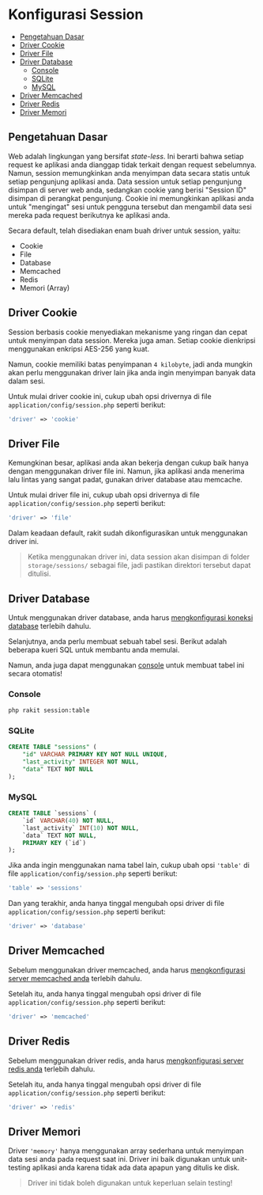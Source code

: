 # Konfigurasi Session

<!-- MarkdownTOC autolink="true" autoanchor="true" levels="2,3" bracket="round" lowercase="only_ascii" -->

- [Pengetahuan Dasar](#pengetahuan-dasar)
- [Driver Cookie](#driver-cookie)
- [Driver File](#driver-file)
- [Driver Database](#driver-database)
    - [Console](#console)
    - [SQLite](#sqlite)
    - [MySQL](#mysql)
- [Driver Memcached](#driver-memcached)
- [Driver Redis](#driver-redis)
- [Driver Memori](#driver-memori)

<!-- /MarkdownTOC -->


<a id="pengetahuan-dasar"></a>
## Pengetahuan Dasar

Web adalah lingkungan yang bersifat _state-less_. Ini berarti bahwa setiap request ke aplikasi anda dianggap tidak terkait dengan request sebelumnya. Namun, session memungkinkan anda menyimpan data secara statis untuk setiap pengunjung aplikasi anda. Data session untuk setiap pengunjung disimpan di server web anda, sedangkan cookie yang berisi "Session ID" disimpan di perangkat pengunjung. Cookie ini memungkinkan aplikasi anda untuk "mengingat" sesi untuk pengguna tersebut dan mengambil data sesi mereka pada request berikutnya ke aplikasi anda.

Secara default, telah disediakan enam buah driver untuk session, yaitu:

- Cookie
- File
- Database
- Memcached
- Redis
- Memori (Array)


<a id="driver-cookie"></a>
## Driver Cookie

Session berbasis cookie menyediakan mekanisme yang ringan dan cepat untuk menyimpan data session.
Mereka juga aman. Setiap cookie dienkripsi menggunakan enkripsi AES-256 yang kuat.

Namun, cookie memiliki batas penyimpanan `4 kilobyte`, jadi anda mungkin akan perlu menggunakan
driver lain jika anda ingin menyimpan banyak data dalam sesi.

Untuk mulai driver cookie ini, cukup ubah opsi drivernya di file `application/config/session.php` seperti berikut:

```php
'driver' => 'cookie'
```


<a id="driver-file"></a>
## Driver File

Kemungkinan besar, aplikasi anda akan bekerja dengan cukup baik hanya dengan menggunakan driver file ini.
Namun, jika aplikasi anda menerima lalu lintas yang sangat padat, gunakan driver database atau  memcache.

Untuk mulai driver file ini, cukup ubah opsi drivernya di file `application/config/session.php` seperti berikut:

```php
'driver' => 'file'
```

Dalam keadaan default, rakit sudah dikonfigurasikan untuk menggunakan driver ini.

>  Ketika menggunakan driver ini, data session akan disimpan di folder `storage/sessions/` sebagai file,
   jadi pastikan direktori tersebut dapat ditulisi.


<a id="driver-database"></a>
## Driver Database

Untuk menggunakan driver database, anda harus [mengkonfigurasi koneksi database](/docs/en/database/config) terlebih dahulu.

Selanjutnya, anda perlu membuat sebuah tabel sesi. Berikut adalah beberapa kueri SQL untuk membantu anda memulai.

Namun, anda juga dapat menggunakan [console](/docs/en/console) untuk membuat tabel ini secara otomatis!


<a id="console"></a>
### Console

```bash
php rakit session:table
```


<a id="sqlite"></a>
### SQLite

```sql
CREATE TABLE "sessions" (
    "id" VARCHAR PRIMARY KEY NOT NULL UNIQUE,
    "last_activity" INTEGER NOT NULL,
    "data" TEXT NOT NULL
);
```


<a id="mysql"></a>
### MySQL
```sql
CREATE TABLE `sessions` (
    `id` VARCHAR(40) NOT NULL,
    `last_activity` INT(10) NOT NULL,
    `data` TEXT NOT NULL,
    PRIMARY KEY (`id`)
);
```

Jika anda ingin menggunakan nama tabel lain, cukup ubah opsi `'table'` di
file `application/config/session.php` seperti berikut:

```php
'table' => 'sessions'
```

Dan yang terakhir, anda hanya tinggal mengubah opsi driver di file `application/config/session.php` seperti berikut:

```php
'driver' => 'database'
```


<a id="driver-memcached"></a>
## Driver Memcached

Sebelum menggunakan driver memcached, anda harus [mengkonfigurasi server memcached anda](https://github.com/memcached/memcached/wiki/ConfiguringServer) terlebih dahulu.

Setelah itu, anda hanya tinggal mengubah opsi driver di file `application/config/session.php` seperti berikut:

```php
'driver' => 'memcached'
```


<a id="driver-redis"></a>
## Driver Redis

Sebelum menggunakan driver redis, anda harus [mengkonfigurasi server redis anda](/docs/en/database/redis#config) terlebih dahulu.

Setelah itu, anda hanya tinggal mengubah opsi driver di file `application/config/session.php` seperti berikut:

```php
'driver' => 'redis'
```


<a id="driver-memori"></a>
## Driver Memori

Driver `'memory'` hanya menggunakan array sederhana untuk menyimpan data sesi anda pada request saat ini.
Driver ini baik digunakan untuk unit-testing aplikasi anda karena tidak ada data apapun yang ditulis ke disk.

>  Driver ini tidak boleh digunakan untuk keperluan selain testing!

